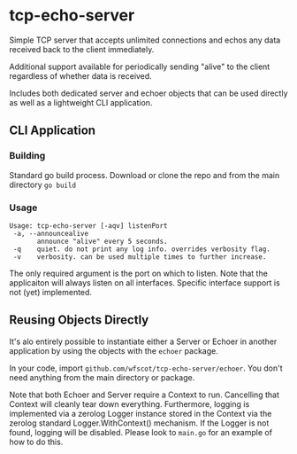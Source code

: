 # tcp-echo-server
Simple TCP server that accepts unlimited connections and echos any data received back to the client immediately.

Additional support available for periodically sending "alive" to the client regardless of whether data is received.

Includes both dedicated server and echoer objects that can be used directly as well as a lightweight CLI application.

## CLI Application

### Building

Standard go build process.  Download or clone the repo and from the main directory `go build`

### Usage

```
Usage: tcp-echo-server [-aqv] listenPort
 -a, --announcealive
       announce "alive" every 5 seconds.
 -q    quiet. do not print any log info. overrides verbosity flag.
 -v    verbosity. can be used multiple times to further increase.
 ```
 
 The only required argument is the port on which to listen.  Note that the applicaiton will always listen on all interfaces.  Specific interface support is not (yet) implemented.
 
 ## Reusing Objects Directly
 
 It's alo entirely possible to instantiate either a Server or Echoer in another application by using the objects with the `echoer` package.
 
 In your code, import `github.com/wfscot/tcp-echo-server/echoer`.  You don't need anything from the main directory or package.
 
 Note that both Echoer and Server require a Context to run. Cancelling that Context will cleanly tear down everything.  Furthermore, logging is implemented via a zerolog Logger instance stored in the Context via the zerolog standard Logger.WithContext() mechanism.  If the Logger is not found, logging will be disabled.  Please look to `main.go` for an example of how to do this.
